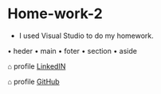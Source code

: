 # Home-work-2


- I used Visual Studio to do my homework.

• heder
• main
• foter
• section
• aside



⌂ profile [LinkedIN](https://www.linkedin.com/in/yauheni-mandryk-17b798224/)

⌂ profile [GitHub](https://github.com/GAREET)
